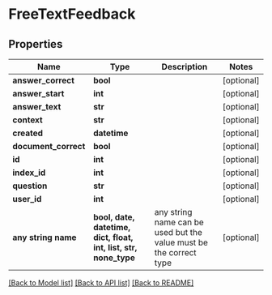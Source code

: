 # FreeTextFeedback


## Properties
Name | Type | Description | Notes
------------ | ------------- | ------------- | -------------
**answer_correct** | **bool** |  | [optional] 
**answer_start** | **int** |  | [optional] 
**answer_text** | **str** |  | [optional] 
**context** | **str** |  | [optional] 
**created** | **datetime** |  | [optional] 
**document_correct** | **bool** |  | [optional] 
**id** | **int** |  | [optional] 
**index_id** | **int** |  | [optional] 
**question** | **str** |  | [optional] 
**user_id** | **int** |  | [optional] 
**any string name** | **bool, date, datetime, dict, float, int, list, str, none_type** | any string name can be used but the value must be the correct type | [optional]

[[Back to Model list]](../README.md#documentation-for-models) [[Back to API list]](../README.md#documentation-for-api-endpoints) [[Back to README]](../README.md)


